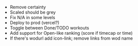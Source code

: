 - Remove certainty
- Scaled should be grey
- Fix N/A in some levels
- Deploy to prod (vercel?)
- Toggle between Done/TODO workouts
- Add support for Open-like ranking (score if timecap or time)
- If there's wodurl add icon-link; remove links from wod name
